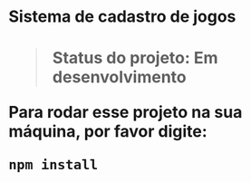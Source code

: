 <h1>Sistema de cadastro de jogos<h1>

> Status do projeto: Em desenvolvimento

Para rodar esse projeto na sua máquina, por favor digite:

```
npm install
```
